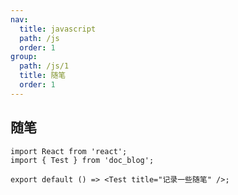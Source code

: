 ```yaml
---
nav:
  title: javascript
  path: /js
  order: 1
group:
  path: /js/1
  title: 随笔
  order: 1
---
```


## 随笔

```tsx
import React from 'react';
import { Test } from 'doc_blog';

export default () => <Test title="记录一些随笔" />;
```

